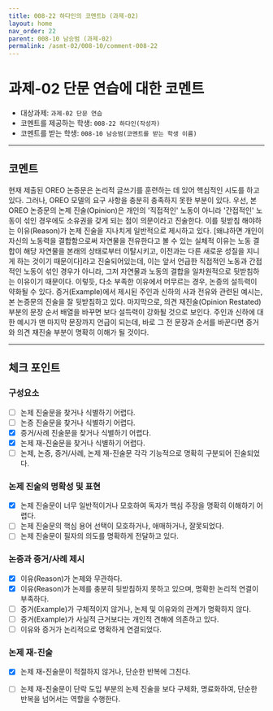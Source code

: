 ```yaml
---
title: 008-22 하다인의 코멘트b (과제-02) 
layout: home
nav_order: 22
parent: 008-10 남승범 (과제-02)
permalink: /asmt-02/008-10/comment-008-22
---
```


# 과제-02 단문 연습에 대한 코멘트

- 대상과제: `과제-02 단문 연습`
- 코멘트를 제공하는 학생: `008-22 하다인(작성자)` 
- 코멘트를 받는 학생: `008-10 남승범(코멘트를 받는 학생 이름)` 

---

## 코멘트

현재 제출된 OREO 논증문은 논리적 글쓰기를 훈련하는 데 있어 핵심적인 시도를 하고 있다. 그러나, OREO 모델의 요구 사항을 충분히 충족하지 못한 부분이 있다. 우선, 본 OREO 논증문의 논제 진술(Opinion)은 개인의 '직접적인' 노동이 아니라 '간접적인' 노동이 섞인 경우에도 소유권을 갖게 되는 점이 의문이라고 진술한다. 이를 뒷받침 해야하는 이유(Reason)가 논제 진술을 지나치게 일반적으로 제시하고 있다. [왜냐하면 개인이 자신의 노동력을 결합함으로써 자연물을 전유한다고 볼 수 있는 실체적 이유는 노동 결합이 해당 자연물을 본래의 상태로부터 이탈시키고, 이전과는 다른 새로운 성질을 지니게 하는 것이기 때문이다]라고 진술되어있는데, 이는 앞서 언급한 직접적인 노동과 간접적인 노동이 섞인 경우가 아니라, 그저 자연물과 노동의 결합을 일차원적으로 뒷받침하는 이유이기 때문이다. 이렇듯, 다소 부족한 이유에서 머무르는 경우, 논증의 설득력이 약화될 수 있다. 증거(Example)에서 제시된 주인과 신하의 사과 전유와 관련된 예시는, 본 논증문의 진술을 잘 뒷받침하고 있다. 마지막으로, 의견 재진술(Opinion Restated) 부분의 문장 순서 배열을 바꾸면 보다 설득력이 강화될 것으로 보인다. 주인과 신하에 대한 예시가 맨 마지막 문장까지 언급이 되는데, 바로 그 전 문장과 순서를 바꾼다면 증거와 의견 재진술 부분이 명확히 이해가 될 것이다.  

---

## 체크 포인트

### **구성요소**
- [ ] 논제 진술문을 찾거나 식별하기 어렵다.
- [ ] 논증 진술문을 찾거나 식별하기 어렵다.
- [x] 증거/사례 진술문을 찾거나 식별하기 어렵다.
- [x] 논제 재-진술문을 찾거나 식별하기 어렵다.
- [ ] 논제, 논증, 증거/사례, 논제 재-진술문 각각 기능적으로 명확히 구분되어 진술되었다.

### **논제 진술의 명확성 및 표현**  
- [x] 논제 진술문이 너무 일반적이거나 모호하여 독자가 핵심 주장을 명확히 이해하기 어렵다.  
- [ ] 논제 진술문의 핵심 용어 선택이 모호하거나, 애매하거나, 잘못되었다.  
- [ ] 논제 진술문이 필자의 의도를 명확하게 전달하고 있다.  

### **논증과 증거/사례 제시**  
- [x] 이유(Reason)가 논제와 무관하다.
- [x] 이유(Reason)가 논제를 충분히 뒷받침하지 못하고 있으며, 명확한 논리적 연결이 부족하다.  
- [ ] 증거(Example)가 구체적이지 않거나, 논제 및 이유와의 관계가 명확하지 않다. 
- [ ] 증거(Example)가 사실적 근거보다는 개인적 견해에 의존하고 있다.  
- [ ] 이유와 증거가 논리적으로 명확하게 연결되었다.  

### **논제 재-진술**  
- [x] 논제 재-진술문이 적절하지 않거나, 단순한 반복에 그친다.   
- [ ] 논제 재-진술문이 단락 도입 부분의 논제 진술을 보다 구체화, 명료화하여, 단순한 반복을 넘어서는 역할을 수행한다.  


